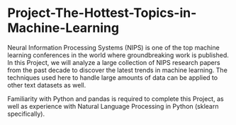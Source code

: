 # Project-The-Hottest-Topics-in-Machine-Learning
Neural Information Processing Systems (NIPS) is one of the top machine learning conferences in the world where groundbreaking work is published. In this Project, we will analyze a large collection of NIPS research papers from the past decade to discover the latest trends in machine learning. The techniques used here to handle large amounts of data can be applied to other text datasets as well.

Familiarity with Python and pandas is required to complete this Project, as well as experience with Natural Language Processing in Python (sklearn specifically).

